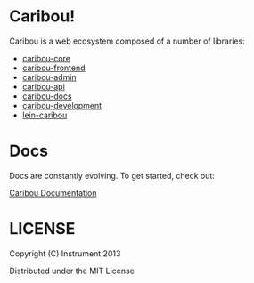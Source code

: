 # Caribou!

Caribou is a web ecosystem composed of a number of libraries:

* [caribou-core](https://github.com/caribou/caribou-core)
* [caribou-frontend](https://github.com/caribou/caribou-frontend)
* [caribou-admin](https://github.com/caribou/caribou-admin)
* [caribou-api](https://github.com/caribou/caribou-api)
* [caribou-docs](https://github.com/caribou/caribou-docs)
* [caribou-development](https://github.com/caribou/caribou-development)
* [lein-caribou](https://github.com/caribou/lein-caribou)

# Docs

Docs are constantly evolving.  To get started, check out:

[Caribou Documentation](http://caribou.github.io/caribou/docs/outline.html)

# LICENSE

Copyright (C) Instrument 2013

Distributed under the MIT License
